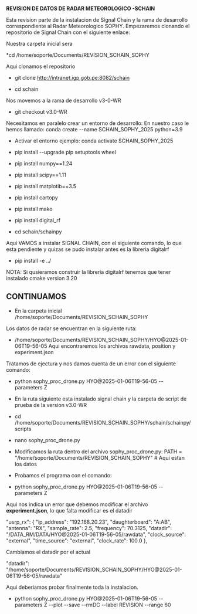 **REVISION DE DATOS DE RADAR METEOROLOGICO -SCHAIN**

Esta revision parte de la instalacion de Signal Chain y la rama de desarrollo correspondiente al Radar Meteorologico SOPHY.
Empezaremos clonando el repositorio de Signal Chain con el siguiente enlace:

Nuestra carpeta inicial sera

*cd /home/soporte/Documents/REVISION_SCHAIN_SOPHY

Aqui clonamos el repositorio

* git clone http://intranet.igp.gob.pe:8082/schain

* cd schain

Nos movemos a la rama de desarrollo v3-0-WR

* git checkout v3.0-WR

Necesitamos en paralelo crear un entorno de desarrollo:
En nuestro caso le hemos llamado: conda create --name SCHAIN_SOPHY_2025 python=3.9

* Activar el entorno ejemplo: conda activate SCHAIN_SOPHY_2025

* pip install --upgrade pip setuptools wheel

* pip install numpy==1.24

* pip install scipy==1.11

* pip install matplotib==3.5

* pip install cartopy

* pip install mako

* pip install digital_rf

* cd schain/schainpy

Aqui VAMOS a instalar SIGNAL CHAIN, con el siguiente comando, lo que esta pendiente y quizas se pudo instalar antes es la libreria digitalrf

* pip install -e ../


NOTA: Si qusieramos construir la libreria digitalrf tenemos que tener instalado cmake version 3.20

**CONTINUAMOS**
---

* En la carpeta inicial /home/soporte/Documents/REVISION_SCHAIN_SOPHY


Los datos de radar se encuentran en la siguiente ruta:
* /home/soporte/Documents/REVISION_SCHAIN_SOPHY/HYO@2025-01-06T19-56-05
Aqui encontraremos los archivos rawdata, position y experiment.json


Tratamos de ejectura y nos damos cuenta de un error con el siguiente comando:
* python sophy_proc_drone.py  HYO@2025-01-06T19-56-05 --parameters Z

* En la  ruta  siguiente esta instalado signal chain y la carpeta de script de prueba de  la version v3.0-WR
* cd /home/soporte/Documents/REVISION_SCHAIN_SOPHY/schain/schainpy/scripts

* nano sophy_proc_drone.py

* Modificamos la ruta dentro del archivo sophy_proc_drone.py: 
  PATH = "/home/soporte/Documents/REVISION_SCHAIN_SOPHY" # Aqui estan los datos 


* Probamos el programa con el comando:

* python sophy_proc_drone.py  HYO@2025-01-06T19-56-05 --parameters Z

Aqui nos indica un error que debemos modificar el archivo **experiment.json**, lo que falta modificar es el datadir


   "usrp_rx": {
     "ip_address": "192.168.20.23",
     "daughterboard": "A:AB",
     "antenna": "RX",
     "sample_rate": 2.5,
     "frequency": 70.3125,
     "datadir": "/DATA_RM/DATA/HYO@2025-01-06T19-56-05/rawdata",
     "clock_source": "external",
     "time_source": "external",
     "clock_rate": 100.0
   },


Cambiamos el datadir por el actual

"datadir": "/home/soporte/Documents/REVISION_SCHAIN_SOPHY/HYO@2025-01-06T19-56-05/rawdata"


Aqui deberiamos probar finalmente toda la instalacion.

* python sophy_proc_drone.py  HYO@2025-01-06T19-56-05 --parameters Z --plot --save --rmDC --label REVISION --range 60
